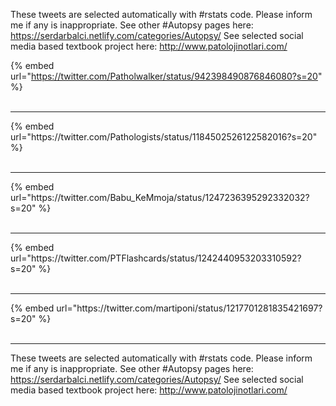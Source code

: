 

These tweets are selected automatically with #rstats code. Please inform me if any is inappropriate.
See other #Autopsy pages here: https://serdarbalci.netlify.com/categories/Autopsy/ 
See selected social media based textbook project here: http://www.patolojinotlari.com/

{% embed url="https://twitter.com/Patholwalker/status/942398490876846080?s=20" %}<br>
<br>
<hr>
{% embed url="https://twitter.com/Pathologists/status/1184502526122582016?s=20" %}<br>
<br>
<hr>
{% embed url="https://twitter.com/Babu_KeMmoja/status/1247236395292332032?s=20" %}<br>
<br>
<hr>
{% embed url="https://twitter.com/PTFlashcards/status/1242440953203310592?s=20" %}<br>
<br>
<hr>
{% embed url="https://twitter.com/martiponi/status/1217701281835421697?s=20" %}<br>
<br>
<hr>


These tweets are selected automatically with #rstats code. Please inform me if any is inappropriate.
See other #Autopsy pages here: https://serdarbalci.netlify.com/categories/Autopsy/ 
See selected social media based textbook project here: http://www.patolojinotlari.com/
